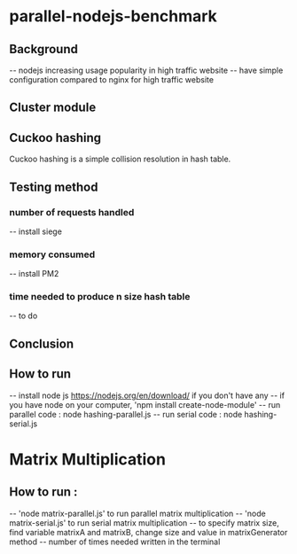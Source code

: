 # parallel-nodejs-benchmark

## Background

-- nodejs increasing usage popularity in high traffic website
-- have simple configuration compared to nginx for high traffic website

## Cluster module


## Cuckoo hashing

Cuckoo hashing is a simple collision resolution in hash table.

## Testing method

### number of requests handled

-- install siege

### memory consumed

-- install PM2

### time needed to produce n size hash table

-- to do

## Conclusion

## How to run
-- install node js https://nodejs.org/en/download/ if you don't have any
-- if you have node on your computer, 'npm install create-node-module'
-- run parallel code : node hashing-parallel.js
-- run serial code : node hashing-serial.js

# Matrix Multiplication

## How to run :
-- 'node matrix-parallel.js' to run parallel matrix multiplication
-- 'node matrix-serial.js' to run serial matrix multiplication
-- to specify matrix size, find variable matrixA and matrixB, change size and value in matrixGenerator method
-- number of times needed written in the terminal
